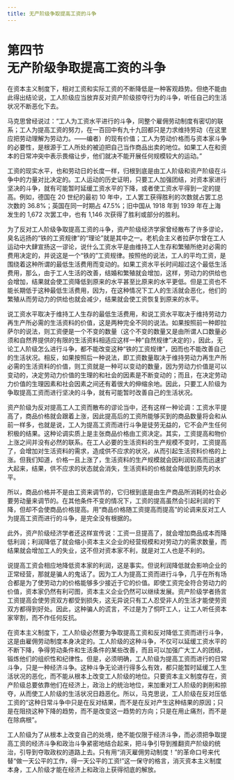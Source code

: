 ```yaml
---
title: 无产阶级争取提高工资的斗争
---
```


# 第四节<br>**无产阶级争取&zwnj;提高工资的斗争**

在资本主义制度下，相对工资和实际工资的不断降低是一种客观趋势。但绝不能由此得出结论说，工人阶级应当放弃反对资产阶级掠夺行为的斗争，听任自己的生活状况不断恶化下去。

马克思曾经说过：“工人为工资水平进行的斗争，同整个雇佣劳动制度有密切的联系；工人为提高工资的努力，在一百回中有九十九回都只是力求维持劳动（在这里应把劳动理解为劳动力。——编者）的现有价值；工人为劳动价格而与资本家斗争的必要性，是根源于工人所处的被迫把自己当作商品出卖的地位。如果工人在和资本的日常冲突中表示畏缩让步，他们就决不能开展任何规模较大的运动。”

工资的现实水平，也和劳动日的长度一样，归根到底是由工人阶级和资产阶级在斗争中的力量对比决定的。工人运动的历史证明，只要工人加强团结，对资本家进行坚决的斗争，就有可能暂时延缓工资水平的下降，或者使工资水平得到一定的提高。例如，德国在 20 世纪的最初 10 年中，工人罢工获得胜利的次数就占罢工总次数的 36.8%；英国在同一时期占 47.5%；旧中国从 1918 年到 1939 年在上海发生的 1,672 次罢工中，也有 1,146 次获得了胜利或部分的胜利。

为了反对工人阶级争取提高工资的斗争，资产阶级经济学家曾经散布了许多谬论，臭名远扬的“铁的工资规律”的“理论”就是其中之一。老机会主义者拉萨尔曾在工人运动中大肆宣扬这一谬论，说什么工资水平是由维持工人生存和繁殖所绝对必需的费用决定的，并说这是一个“铁的”工资规律。按照他的说法，工人的平均工资，是围绕着这种所谓的最低生活费用而变动的。如果工资水平长时间超过这个最低生活费用，那么，由于工人生活的改善，结婚和繁殖就会增加，这样，劳动力的供给也会增加，结果就会使工资降低到原来的水平甚至比原来的水平更低。但是工资也不能长期低于这种最低生活费用，因为，在这种情况下工人的生活就会恶化，他们的繁殖从而劳动力的供给也就会减少，结果就会使工资恢复到原来的水平。

说工资水平取决于维持工人生存的最低生活费用，和说工资水平取决于维持劳动力再生产所必需的生活资料的价值，这是两种完全不同的说法。如果按照前一种即拉萨尔的说法，则工资便是一个不变的数量（这个不变的数量又是由所谓人口数量必须和自然界提供的有限的生活资料相适应这样一种“自然规律”决定的），因此，无论工人阶级怎么进行斗争，都不能改变这种“铁的工资规律”，因而也不能改善自己的生活状况。相反，如果按照后一种说法，即工资数量取决于维持劳动力再生产所必需的生活资料的价值，则工资就是一种可以变动的数量，因为劳动力价值是可以变动的，决定劳动力价值的生理的和社会的因素是不断变动的；而且，在决定劳动力价值的生理因素和社会因素之间还有着很大的伸缩余地。因此，只要工人阶级为争取提高工资而进行坚决的斗争，就有可能暂时改善自己的生活状况。

资产阶级为反对提高工人工资而散布的谬论当中，还有这样一种论调：工资水平提高了，商品价格就会跟着上涨，因此提高后的工资所能够买到的商品数量将会和从前一样多，也就是说，工人为提高工资而进行斗争是徒劳无益的，它不会产生任何积极的结果。这种论调实质上是主张商品价格由工资决定。其实，工资提高和物价上涨之间并没有必然的联系。在工人必要的生活资料的生产规模不变时，工资提高了，会增加对生活资料的需求，造成供不应求的状况，从而引起生活资料价格的上涨。但我们知道，价格一且上涨了，生活资料的生产规模就会因利润较高而迅速扩大起来，结果，供不应求的状态就会消失，生活资料的价格就会降低到原先的水平。

所以，商品价格并不是由工资来调节的，它归根到底是由生产商品所消耗的社会必要劳动量来调节的。在其他条件不变的情况下，工资的提高虽然会引起利润的下降，但却不会使商品价格提高。用“商品价格随工资提高而提高”的论调来反对工人为提高工资而进行的斗争，是完全没有根据的。

此外，资产阶级经济学者还这样宣传说：工资一旦提高了，就会增加商品成本而降低利润；利润降低了就会缩小资本主义企业的经营规模和对劳动力的需求数量，而结果就会增加工人的失业，这不但对资本家不利，就是对工人也是不利的。

说提高工资会相应地降低资本家的利润，这是事实。但说利润降低就会影响企业的正常经营，那就是骗人的鬼话了。因为工人为提高工资而进行斗争，几乎在所有场合都是为了使劳动力的价格能够多少接近于它的价值。即使工资完全符合劳动力的价值，资本家仍然有利可图，资本主义企业仍然可以继续发展。资产阶级学者扬言工资提高会使劳资双方都受到损失，这无异说只有工人忍受非人的生活才能使劳资双方都得到好处。因此，这种骗人的谎言，不过是为了恫吓工人，让工人听任资本家宰割，而不作任何反抗。

在资本主义制度下，工人阶级必然要为争取提高工资和反对降低工资而进行斗争，这是由雇佣劳动制度本身决定的。工人阶级的这种斗争，不仅可以延缓工资水平的不断下降，争得劳动条件和生活条件的某些改善，而且可以加强广大工人的团结，锻炼他们的组织性和纪律性。但是，必须明确，工人阶级为提高工资而进行的日常斗争，只是一种经济斗争。这种斗争无论进行得多么有效，都只能暂时延缓工人生活状况的恶化，而不能从根本上改变工人阶级的地位。只要资本主义制度存在，资产阶级总要依靠他们在经济上，政治上的统治地位，来加重对工人阶级的剥削和掠夺，从而使工人阶级的生活状况日趋恶化。所以，马克思说，工人阶级在反对压低工资的“这种日常斗争中只是在反对结果，而不是在反对产生这种结果的原因；只是在阻挠这种下降的趋势，而不是改变这一趋势的方向；只是在用止痛剂，而不是在除病根”。

工人阶级为了从根本上改变自己的处境，绝不能仅限于经济斗争，而必须把争取提高工资的经济斗争和政治斗争紧密地结合起来，把斗争引导到推翻资产阶级的统治，引导到夺取政权的道路上去。只有用“消灭雇佣劳动制度！”的革命口号来代替“做一天公平的工作，得一天公平的工资!”这一保守的格言，消灭资本主义制度本身，工人阶级才能在经济上和政治上获得彻底的解放。